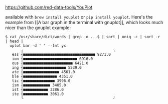 https://github.com/red-data-tools/YouPlot

available with `brew install youplot` or `pip install youplot`. Here's the example from [[A bar graph in the terminal with gnuplot]], which looks much nicer than the gnuplot example:

```
$ cat /usr/share/dict/words | grep -o ...$ | sort | uniq -c | sort -r | head |
  uplot bar -d ' ' --fmt yx
       ┌                                        ┐ 
   ess ┤■■■■■■■■■■■■■■■■■■■■■■■■■■■■■■■■ 9271.0   
   ion ┤■■■■■■■■■■■■■■■■■■■■■■■■ 6916.0           
   ous ┤■■■■■■■■■■■■■■■■■■■■■■ 6421.0             
   ing ┤■■■■■■■■■■■■■■■■■■■ 5539.0                
   ate ┤■■■■■■■■■■■■■■■■ 4561.0                   
   ble ┤■■■■■■■■■■■■■■■ 4351.0                    
   tic ┤■■■■■■■■■■■■■■ 3996.0                     
   ism ┤■■■■■■■■■■■■ 3485.0                       
   ist ┤■■■■■■■■■■■ 3286.0                        
   ite ┤■■■■■■■■■■■ 3061.0                        
       └                                        ┘ 
```